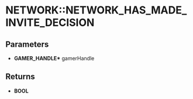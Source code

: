 # NETWORK::NETWORK_HAS_MADE_INVITE_DECISION

## Parameters
* **GAMER_HANDLE\*** gamerHandle

## Returns
* **BOOL**